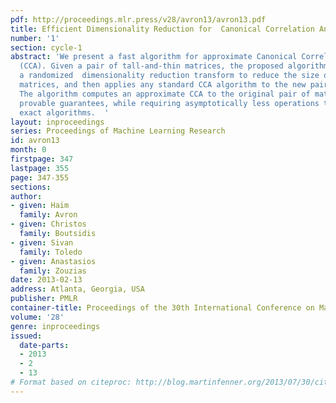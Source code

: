 ```yaml
---
pdf: http://proceedings.mlr.press/v28/avron13/avron13.pdf
title: Efficient Dimensionality Reduction for  Canonical Correlation Analysis
number: '1'
section: cycle-1
abstract: 'We present a fast algorithm for approximate Canonical Correlation Analysis
  (CCA). Given a pair of tall-and-thin matrices, the proposed algorithm first employs
  a randomized  dimensionality reduction transform to reduce the size of the input
  matrices, and then applies any standard CCA algorithm to the new pair of matrices.
  The algorithm computes an approximate CCA to the original pair of matrices with
  provable guarantees, while requiring asymptotically less operations than the state-of-the-art
  exact algorithms.  '
layout: inproceedings
series: Proceedings of Machine Learning Research
id: avron13
month: 0
firstpage: 347
lastpage: 355
page: 347-355
sections: 
author:
- given: Haim
  family: Avron
- given: Christos
  family: Boutsidis
- given: Sivan
  family: Toledo
- given: Anastasios
  family: Zouzias
date: 2013-02-13
address: Atlanta, Georgia, USA
publisher: PMLR
container-title: Proceedings of the 30th International Conference on Machine Learning
volume: '28'
genre: inproceedings
issued:
  date-parts:
  - 2013
  - 2
  - 13
# Format based on citeproc: http://blog.martinfenner.org/2013/07/30/citeproc-yaml-for-bibliographies/
---
```

